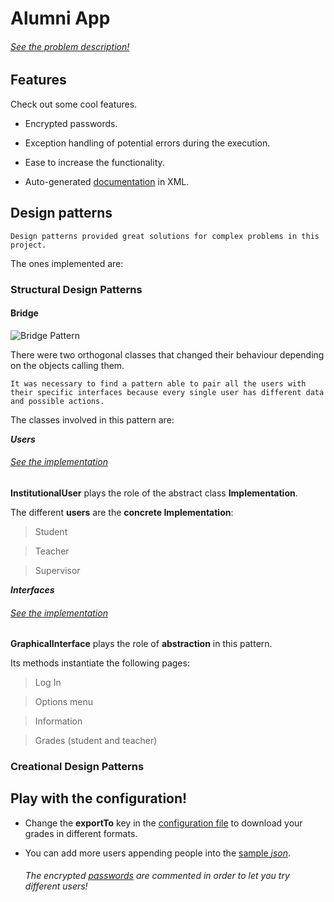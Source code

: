 # Alumni App

###### [See the problem description!](https://github.com/LuisR-jpg/School/blob/master/Patrones%20de%20Diseno%20y%20Arquitecturas%20de%20Software/Problemas/Alumni/Alumni.pdf)

## Features

Check out some cool features.

- Encrypted passwords.

- Exception handling of potential errors during the execution.

- Ease to increase the functionality.

- Auto-generated [documentation](https://github.com/LuisR-jpg/School/blob/master/Patrones%20de%20Diseno%20y%20Arquitecturas%20de%20Software/Problemas/Alumni/AlumniApp/AlumniApp.xml) in XML.

## Design patterns

    Design patterns provided great solutions for complex problems in this project. 

The ones implemented are:

### Structural Design Patterns

#### Bridge

![Bridge Pattern](https://refactoring.guru/images/patterns/content/bridge/bridge.png?id=bd543d4fb32e11647767301581a5ad54)

There were two orthogonal classes that changed their behaviour depending on the objects calling them.

    It was necessary to find a pattern able to pair all the users with their specific interfaces because every single user has different data and possible actions.

The classes involved in this pattern are:

***Users***

###### [See the implementation](https://github.com/LuisR-jpg/School/blob/master/Patrones%20de%20Diseno%20y%20Arquitecturas%20de%20Software/Problemas/Alumni/AlumniApp/InstitutionalUser.cs)

**InstitutionalUser** plays the role of the abstract class **Implementation**.

The different **users** are the **concrete Implementation**:

> Student

> Teacher

> Supervisor

***Interfaces***

###### [See the implementation](https://github.com/LuisR-jpg/School/blob/master/Patrones%20de%20Diseno%20y%20Arquitecturas%20de%20Software/Problemas/Alumni/AlumniApp/GraphicalInterface.cs)

**GraphicalInterface** plays the role of **abstraction** in this pattern.

Its methods instantiate the following pages:

> Log In

> Options menu

> Information

> Grades (student and teacher)




### Creational Design Patterns


## Play with the configuration!

- Change the **exportTo** key in the [configuration file](https://github.com/LuisR-jpg/School/blob/master/Patrones%20de%20Diseno%20y%20Arquitecturas%20de%20Software/Problemas/Alumni/AlumniApp/App.config) to download your grades in different formats.

- You can add more users appending people into the [sample *json*](https://github.com/LuisR-jpg/School/blob/master/Patrones%20de%20Diseno%20y%20Arquitecturas%20de%20Software/Problemas/Alumni/AlumniApp/gitAllow.json).

    ###### The encrypted [passwords](https://github.com/LuisR-jpg/School/blob/3c8ce80784bff138269193b4832749d84ea98223/Patrones%20de%20Diseno%20y%20Arquitecturas%20de%20Software/Problemas/Alumni/AlumniApp/gitAllow.json#L39) are commented in order to let you try different users!


